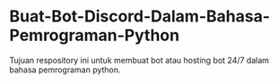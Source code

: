 # Buat-Bot-Discord-Dalam-Bahasa-Pemrograman-Python
Tujuan respository ini untuk membuat bot atau hosting bot 24/7 dalam bahasa pemrograman python.
